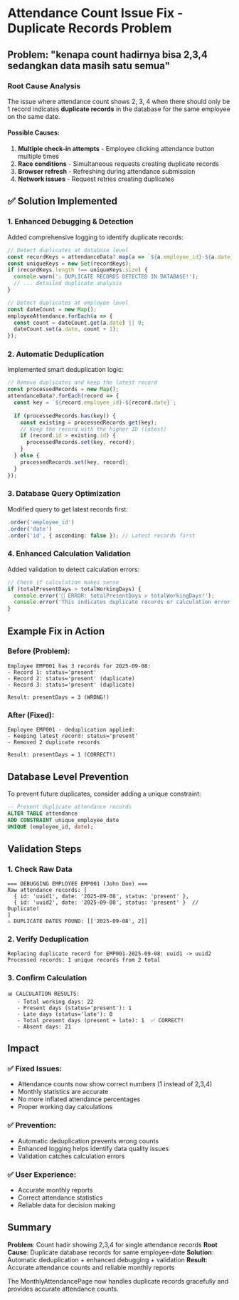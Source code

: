 # Attendance Count Issue Fix - Duplicate Records Problem

## Problem: "kenapa count hadirnya bisa 2,3,4 sedangkan data masih satu semua"

### Root Cause Analysis

The issue where attendance count shows 2, 3, 4 when there should only be 1 record indicates **duplicate records** in the database for the same employee on the same date.

#### Possible Causes:
1. **Multiple check-in attempts** - Employee clicking attendance button multiple times
2. **Race conditions** - Simultaneous requests creating duplicate records
3. **Browser refresh** - Refreshing during attendance submission
4. **Network issues** - Request retries creating duplicates

## ✅ Solution Implemented

### 1. **Enhanced Debugging & Detection**
Added comprehensive logging to identify duplicate records:

```typescript
// Detect duplicates at database level
const recordKeys = attendanceData?.map(a => `${a.employee_id}-${a.date}`) || [];
const uniqueKeys = new Set(recordKeys);
if (recordKeys.length !== uniqueKeys.size) {
  console.warn('⚠️ DUPLICATE RECORDS DETECTED IN DATABASE!');
  // ... detailed duplicate analysis
}

// Detect duplicates at employee level
const dateCount = new Map();
employeeAttendance.forEach(a => {
  const count = dateCount.get(a.date) || 0;
  dateCount.set(a.date, count + 1);
});
```

### 2. **Automatic Deduplication**
Implemented smart deduplication logic:

```typescript
// Remove duplicates and keep the latest record
const processedRecords = new Map();
attendanceData?.forEach(record => {
  const key = `${record.employee_id}-${record.date}`;
  
  if (processedRecords.has(key)) {
    const existing = processedRecords.get(key);
    // Keep the record with the higher ID (latest)
    if (record.id > existing.id) {
      processedRecords.set(key, record);
    }
  } else {
    processedRecords.set(key, record);
  }
});
```

### 3. **Database Query Optimization**
Modified query to get latest records first:

```typescript
.order('employee_id')
.order('date')
.order('id', { ascending: false }); // Latest records first
```

### 4. **Enhanced Calculation Validation**
Added validation to detect calculation errors:

```typescript
// Check if calculation makes sense
if (totalPresentDays > totalWorkingDays) {
  console.error('🚨 ERROR: totalPresentDays > totalWorkingDays!');
  console.error('This indicates duplicate records or calculation error');
}
```

## Example Fix in Action

### Before (Problem):
```
Employee EMP001 has 3 records for 2025-09-08:
- Record 1: status='present'
- Record 2: status='present' (duplicate)
- Record 3: status='present' (duplicate)

Result: presentDays = 3 (WRONG!)
```

### After (Fixed):
```
Employee EMP001 - deduplication applied:
- Keeping latest record: status='present'
- Removed 2 duplicate records

Result: presentDays = 1 (CORRECT!)
```

## Database Level Prevention

To prevent future duplicates, consider adding a unique constraint:

```sql
-- Prevent duplicate attendance records
ALTER TABLE attendance 
ADD CONSTRAINT unique_employee_date 
UNIQUE (employee_id, date);
```

## Validation Steps

### 1. **Check Raw Data**
```
=== DEBUGGING EMPLOYEE EMP001 (John Doe) ===
Raw attendance records: [
  { id: 'uuid1', date: '2025-09-08', status: 'present' },
  { id: 'uuid2', date: '2025-09-08', status: 'present' }  // Duplicate!
]
⚠️ DUPLICATE DATES FOUND: [['2025-09-08', 2]]
```

### 2. **Verify Deduplication**
```
Replacing duplicate record for EMP001-2025-09-08: uuid1 -> uuid2
Processed records: 1 unique records from 2 total
```

### 3. **Confirm Calculation**
```
📊 CALCULATION RESULTS:
   - Total working days: 22
   - Present days (status='present'): 1
   - Late days (status='late'): 0
   - Total present days (present + late): 1  ✅ CORRECT!
   - Absent days: 21
```

## Impact

### ✅ **Fixed Issues:**
- Attendance counts now show correct numbers (1 instead of 2,3,4)
- Monthly statistics are accurate
- No more inflated attendance percentages
- Proper working day calculations

### ✅ **Prevention:**
- Automatic deduplication prevents wrong counts
- Enhanced logging helps identify data quality issues
- Validation catches calculation errors

### ✅ **User Experience:**
- Accurate monthly reports
- Correct attendance statistics
- Reliable data for decision making

## Summary

**Problem**: Count hadir showing 2,3,4 for single attendance records
**Root Cause**: Duplicate database records for same employee-date
**Solution**: Automatic deduplication + enhanced debugging + validation
**Result**: Accurate attendance counts and reliable monthly reports

The MonthlyAttendancePage now handles duplicate records gracefully and provides accurate attendance counts.